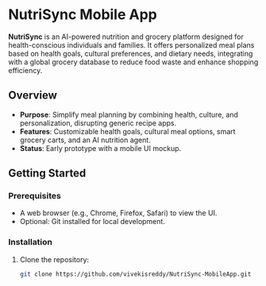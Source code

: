 # NutriSync Mobile App

**NutriSync** is an AI-powered nutrition and grocery platform designed for health-conscious individuals and families. It offers personalized meal plans based on health goals, cultural preferences, and dietary needs, integrating with a global grocery database to reduce food waste and enhance shopping efficiency.

## Overview
- **Purpose**: Simplify meal planning by combining health, culture, and personalization, disrupting generic recipe apps.
- **Features**: Customizable health goals, cultural meal options, smart grocery carts, and an AI nutrition agent.
- **Status**: Early prototype with a mobile UI mockup.

## Getting Started

### Prerequisites
- A web browser (e.g., Chrome, Firefox, Safari) to view the UI.
- Optional: Git installed for local development.

### Installation
1. Clone the repository:
   ```bash
   git clone https://github.com/vivekisreddy/NutriSync-MobileApp.git
